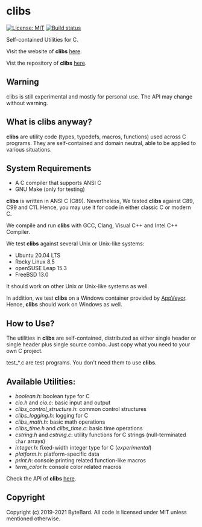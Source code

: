 # clibs

[![License: MIT](https://img.shields.io/badge/License-MIT-yellow.svg)](https://opensource.org/licenses/MIT) [![Build status](https://ci.appveyor.com/api/projects/status/69a3u5o6wm3itj8w?svg=true)](https://ci.appveyor.com/project/cwchentw/clibs)

Self-contained Utilities for C.

Visit the website of **clibs** [here](https://cwchentw.github.io/clibs/html/index.html).

Vist the repository of **clibs** [here](https://github.com/cwchentw/clibs/).

## Warning

clibs is still experimental and mostly for personal use. The API may change without warning.

## What is clibs anyway?

**clibs** are utility code (types, typedefs, macros, functions) used across C programs. They are self-contained and domain neutral, able to be applied to various situations.

## System Requirements

* A C compiler that supports ANSI C
* GNU Make (only for testing)

**clibs** is written in ANSI C (C89). Nevertheless, We tested **clibs** against C89, C99 and C11. Hence, you may use it for code in either classic C or modern C.

We compile and run **clibs** with GCC, Clang, Visual C++ and Intel C++ Compiler.

We test **clibs** against several Unix or Unix-like systems:

* Ubuntu 20.04 LTS
* Rocky Linux 8.5
* openSUSE Leap 15.3
* FreeBSD 13.0

It should work on other Unix or Unix-like systems as well.

In addition, we test **clibs** on a Windows container provided by [AppVeyor](https://www.appveyor.com/). Hence, **clibs** should work on Windows as well.

## How to Use?

The utilities in **clibs** are self-contained, distributed as either single header or single header plus single source combo. Just copy what you need to your own C project.

test_\*.c are test programs. You don't need them to use **clibs**.

## Available Utilities:

* *boolean.h*: boolean type for C
* *cio.h* and *cio.c*: basic input and output
* *clibs_control_structure.h*: common control structures
* *clibs_logging.h*: logging for C
* *clibs_math.h*: basic math operations
* *clibs_time.h* and *clibs_time.c*: basic time operations
* *cstring.h* and *cstring.c*: utility functions for C strings (null-terminated `char` arrays)
* *integer.h*: fixed-width integer type for C (*experimental*)
* *platform.h*: platform-specific data
* *print.h*: console printing related function-like macros
* *term_color.h*: console color related macros

Check the API of **clibs** [here](https://cwchentw.github.io/clibs/html/index.html).

## Copyright

Copyright (c) 2019-2021 ByteBard. All code is licensed under MIT unless mentioned otherwise.
